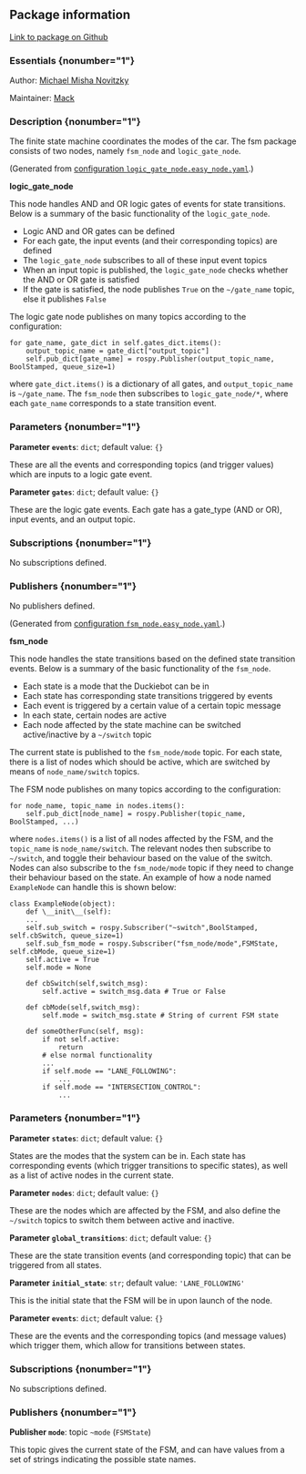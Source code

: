 <div id='fsm-autogenerated' markdown='1'>


<!-- do not edit this file, autogenerated -->

## Package information 

[Link to package on Github](github:org=duckietown,repo=Software,path=20-indefinite-navigation/fsm,branch=master)

### Essentials {nonumber="1"}

Author: [Michael Misha Novitzky](mailto:novitzky@mit.edu)

Maintainer: [Mack](mailto:mack@duckietown.org)

### Description {nonumber="1"}

The finite state machine coordinates the modes of the car. The fsm package consists of two nodes, namely `fsm_node` and `logic_gate_node`.
  



</div>

<!-- file start -->

<div id='fsm-logic_gate_node-autogenerated' markdown='1'>


<!-- do not edit this file, autogenerated -->

(Generated from [configuration `logic_gate_node.easy_node.yaml`](github:org=duckietown,repo=Software,path=logic_gate_node.easy_node.yaml,branch=master).)

**logic_gate_node**


This node handles AND and OR logic gates of events for state transitions. Below is a summary of the basic functionality of the `logic_gate_node`.

* Logic AND and OR gates can be defined
* For each gate, the input events (and their corresponding topics) are defined
* The `logic_gate_node` subscribes to all of these input event topics
* When an input topic is published, the `logic_gate_node` checks whether the AND or OR gate is satisfied
* If the gate is satisfied, the node publishes `True` on the `~/gate_name` topic, else it publishes `False`  

The logic gate node publishes on many topics according to the configuration:

    for gate_name, gate_dict in self.gates_dict.items():
        output_topic_name = gate_dict["output_topic"]
        self.pub_dict[gate_name] = rospy.Publisher(output_topic_name, BoolStamped, queue_size=1)

where `gate_dict.items()` is a dictionary of all gates, and `output_topic_name` is `~/gate_name`. The `fsm_node` then subscribes to `logic_gate_node/*`, where each `gate_name` corresponds to a state transition event. 


### Parameters {nonumber="1"}

**Parameter `events`**: `dict`; default value: `{}`

These are all the events and corresponding topics (and trigger values) which are inputs to a logic gate event.

**Parameter `gates`**: `dict`; default value: `{}`

These are the logic gate events. Each gate has a gate_type (AND or OR), input events, and an output topic.

### Subscriptions {nonumber="1"}

No subscriptions defined.

### Publishers {nonumber="1"}

No publishers defined.



</div><!-- file start -->

<div id='fsm-fsm_node-autogenerated' markdown='1'>


<!-- do not edit this file, autogenerated -->

(Generated from [configuration `fsm_node.easy_node.yaml`](github:org=duckietown,repo=Software,path=fsm_node.easy_node.yaml,branch=master).)

**fsm_node**


This node handles the state transitions based on the defined state transition events. Below is a summary of the basic functionality of the `fsm_node`.

* Each state is a mode that the Duckiebot can be in
* Each state has corresponding state transitions triggered by events
* Each event is triggered by a certain value of a certain topic message
* In each state, certain nodes are active
* Each node affected by the state machine can be switched active/inactive by a `~/switch` topic

The current state is published to the `fsm_node/mode` topic. For each state, there is a list of nodes which should be active, which are switched by means of `node_name/switch` topics.

The FSM node publishes on many topics according to the configuration:

    for node_name, topic_name in nodes.items():
        self.pub_dict[node_name] = rospy.Publisher(topic_name, BoolStamped, ...)

where `nodes.items()` is a list of all nodes affected by the FSM, and the `topic_name` is `node_name/switch`. The relevant nodes then subscribe to `~/switch`, and toggle their behaviour based on the value of the switch. Nodes can also subscribe to the `fsm_node/mode` topic if they need to change their behaviour based on the state. An example of how a node named `ExampleNode` can handle this is shown below:

    class ExampleNode(object):
        def \__init\__(self):
        ...
        self.sub_switch = rospy.Subscriber("~switch",BoolStamped, self.cbSwitch, queue_size=1)
        self.sub_fsm_mode = rospy.Subscriber("fsm_node/mode",FSMState, self.cbMode, queue_size=1)
        self.active = True
        self.mode = None

        def cbSwitch(self,switch_msg):
            self.active = switch_msg.data # True or False

        def cbMode(self,switch_msg):
            self.mode = switch_msg.state # String of current FSM state

        def someOtherFunc(self, msg):
            if not self.active:
                return
            # else normal functionality
            ...
            if self.mode == "LANE_FOLLOWING":
                ...
            if self.mode == "INTERSECTION_CONTROL":
                ...


### Parameters {nonumber="1"}

**Parameter `states`**: `dict`; default value: `{}`

States are the modes that the system can be in. Each state has corresponding events (which trigger transitions to specific states), as well as a list of active nodes in the current state.

**Parameter `nodes`**: `dict`; default value: `{}`

These are the nodes which are affected by the FSM, and also define the `~/switch` topics to switch them between active and inactive.

**Parameter `global_transitions`**: `dict`; default value: `{}`

These are the state transition events (and corresponding topic) that can be triggered from all states.

**Parameter `initial_state`**: `str`; default value: `'LANE_FOLLOWING'`

This is the initial state that the FSM will be in upon launch of the node.

**Parameter `events`**: `dict`; default value: `{}`

These are the events and the corresponding topics (and message values) which trigger them, which allow for transitions between states.

### Subscriptions {nonumber="1"}

No subscriptions defined.

### Publishers {nonumber="1"}

**Publisher `mode`**: topic `~mode` (`FSMState`)

This topic gives the current state of the FSM, and can have values from a set of strings indicating the possible state names.



</div>